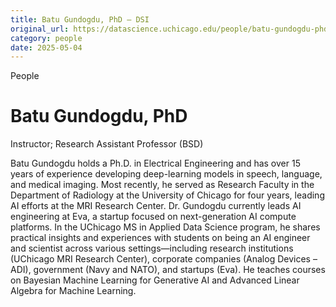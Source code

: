 ```yaml
---
title: Batu Gundogdu, PhD – DSI
original_url: https://datascience.uchicago.edu/people/batu-gundogdu-phd
category: people
date: 2025-05-04
---
```


People

# Batu Gundogdu, PhD

Instructor; Research Assistant Professor (BSD)

Batu Gundogdu holds a Ph.D. in Electrical Engineering and has over 15 years of experience developing deep-learning models in speech, language, and medical imaging. Most recently, he served as Research Faculty in the Department of Radiology at the University of Chicago for four years, leading AI efforts at the MRI Research Center. Dr. Gundogdu currently leads AI engineering at Eva, a startup focused on next-generation AI compute platforms. In the UChicago MS in Applied Data Science program, he shares practical insights and experiences with students on being an AI engineer and scientist across various settings—including research institutions (UChicago MRI Research Center), corporate companies (Analog Devices – ADI), government (Navy and NATO), and startups (Eva). He teaches courses on Bayesian Machine Learning for Generative AI and Advanced Linear Algebra for Machine Learning.